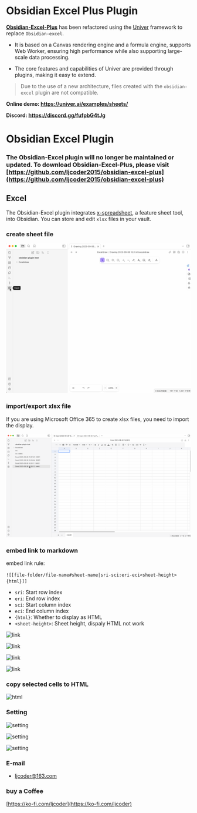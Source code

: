 # Obsidian Excel Plus Plugin


**[Obsidian-Excel-Plus](https://github.com/ljcoder2015/obsidian-excel-plus)** has been refactored using the [Univer](https://github.com/dream-num/univer) framework to replace `Obsidian-excel`. 
- It is based on a Canvas rendering engine and a formula engine, supports Web Worker, ensuring high performance while also supporting large-scale data processing.

- The core features and capabilities of Univer are provided through plugins, making it easy to extend.

> Due to the use of a new architecture, files created with the `obsidian-excel` plugin are not compatible.


**Online demo: https://univer.ai/examples/sheets/**

**Discord: https://discord.gg/fufpbG4tJg**

# Obsidian Excel Plugin

### **The Obsidian-Excel plugin will no longer be maintained or updated. To download Obsidian-Excel-Plus, please visit [https://github.com/ljcoder2015/obsidian-excel-plus](https://github.com/ljcoder2015/obsidian-excel-plus)**

## Excel
The Obsidian-Excel plugin integrates [x-spreadsheet](https://github.com/myliang/x-spreadsheet), a feature sheet tool, into Obsidian. You can store and edit `xlsx` files in your vault.

### create sheet file
![Alt text](./doc/img/create.gif)

### import/export xlsx file
If you are using Microsoft Office 365 to create xlsx files, you need to import the display.

![import](./doc/img/import.gif)

### embed link to markdown

embed link rule:

```![[file-folder/file-name#sheet-name|sri-sci:eri-eci<sheet-height>{html}]]```

- `sri`: Start row index
- `eri`: End row index
- `sci`: Start column index
- `eci`: End column index
- `{html}`: Whether to display as HTML
- `<sheet-height>`: Sheet height, dispaly HTML not work


![link](./doc/img/link.gif)

![link](./doc/img/part-link.gif)

![link](./doc//img/embed-link-height.gif)

![link](./doc//img/embed_html.gif)

### copy selected cells to HTML

![html](./doc/img/html.gif)

### Setting

![setting](./doc/img/setting-file.gif)

![setting](./doc/img/setting-embed.gif)

![setting](./doc//img/setting-sheet.gif)

### E-mail

- ljcoder@163.com

### buy a Coffee

[https://ko-fi.com/ljcoder](https://ko-fi.com/ljcoder)

